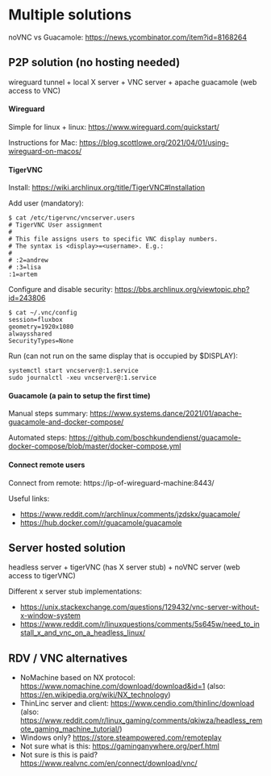 # Multiple solutions

noVNC vs Guacamole: https://news.ycombinator.com/item?id=8168264

## P2P solution (no hosting needed)
wireguard tunnel + local X server + VNC server + apache guacamole (web access to VNC) 

#### Wireguard
Simple for linux + linux: https://www.wireguard.com/quickstart/

Instructions for Mac: https://blog.scottlowe.org/2021/04/01/using-wireguard-on-macos/

#### TigerVNC
Install:
https://wiki.archlinux.org/title/TigerVNC#Installation

Add user (mandatory):
```
$ cat /etc/tigervnc/vncserver.users
# TigerVNC User assignment
#
# This file assigns users to specific VNC display numbers.
# The syntax is <display>=<username>. E.g.:
#
# :2=andrew
# :3=lisa
:1=artem
```

Configure and disable security: https://bbs.archlinux.org/viewtopic.php?id=243806
```
$ cat ~/.vnc/config
session=fluxbox
geometry=1920x1080
alwaysshared
SecurityTypes=None
```

Run (can not run on the same display that is occupied by $DISPLAY):
```
systemctl start vncserver@:1.service
sudo journalctl -xeu vncserver@:1.service
```

#### Guacamole (a pain to setup the first time)

Manual steps summary: https://www.systems.dance/2021/01/apache-guacamole-and-docker-compose/

Automated steps: https://github.com/boschkundendienst/guacamole-docker-compose/blob/master/docker-compose.yml

#### Connect remote users

Connect from remote: https://ip-of-wireguard-machine:8443/

Useful links:
- https://www.reddit.com/r/archlinux/comments/jzdskx/guacamole/
- https://hub.docker.com/r/guacamole/guacamole


## Server hosted solution
headless server + tigerVNC (has X server stub) + noVNC server (web access to tigerVNC)

Different x server stub implementations:
- https://unix.stackexchange.com/questions/129432/vnc-server-without-x-window-system
- https://www.reddit.com/r/linuxquestions/comments/5s645w/need_to_install_x_and_vnc_on_a_headless_linux/



## RDV / VNC alternatives

- NoMachine based on NX protocol: https://www.nomachine.com/download/download&id=1 (also: https://en.wikipedia.org/wiki/NX_technology)
- ThinLinc server and client: https://www.cendio.com/thinlinc/download (also: https://www.reddit.com/r/linux_gaming/comments/qkiwza/headless_remote_gaming_machine_tutorial/)
- Windows only? https://store.steampowered.com/remoteplay
- Not sure what is this: https://gaminganywhere.org/perf.html
- Not sure is this is paid? https://www.realvnc.com/en/connect/download/vnc/
